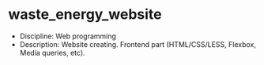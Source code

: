 # waste_energy_website
- Discipline: Web programming
- Description: Website creating. Frontend part (HTML/CSS/LESS, Flexbox, Media queries, etc).
